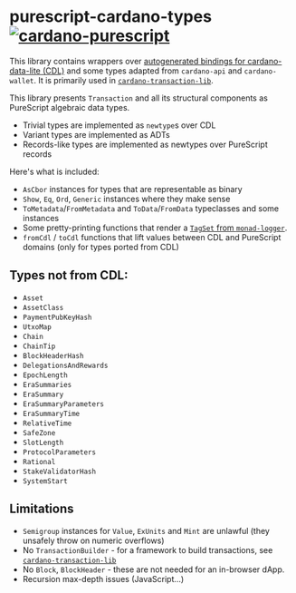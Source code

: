 # purescript-cardano-types [![cardano-purescript](https://img.shields.io/badge/cardano--purescript?logo=cardano&logoColor=white&label=cardano-purescript&labelColor=blue&color=blue)](https://github.com/klntsky/cardano-purescript)

This library contains wrappers over [autogenerated bindings for cardano-data-lite (CDL)](https://github.com/mlabs-haskell/purescript-cardano-data-lite) and some types adapted from `cardano-api` and `cardano-wallet`. It is primarily used in [`cardano-transaction-lib`](https://github.com/Plutonomicon/cardano-transaction-lib/).

This library presents `Transaction` and all its structural components as PureScript algebraic data types.

- Trivial types are implemented as `newtype`s over CDL
- Variant types are implemented as ADTs
- Records-like types are implemented as newtypes over PureScript records

Here's what is included:

- `AsCbor` instances for types that are representable as binary
- `Show`, `Eq`, `Ord`, `Generic` instances where they make sense
- `ToMetadata`/`FromMetadata` and `ToData`/`FromData` typeclasses and some instances
- Some pretty-printing functions that render a [`TagSet` from `monad-logger`](https://pursuit.purescript.org/packages/purescript-monad-logger/1.3.1/docs/Data.Log.Tag#t:TagSet).
- `fromCdl` / `toCdl` functions that lift values between CDL and PureScript domains (only for types ported from CDL)

## Types not from CDL:

- `Asset`
- `AssetClass`
- `PaymentPubKeyHash`
- `UtxoMap`
- `Chain`
- `ChainTip`
- `BlockHeaderHash`
- `DelegationsAndRewards`
- `EpochLength`
- `EraSummaries`
- `EraSummary`
- `EraSummaryParameters`
- `EraSummaryTime`
- `RelativeTime`
- `SafeZone`
- `SlotLength`
- `ProtocolParameters`
- `Rational`
- `StakeValidatorHash`
- `SystemStart`

## Limitations

- `Semigroup` instances for `Value`, `ExUnits` and `Mint` are unlawful (they unsafely throw on numeric overflows)
- No `TransactionBuilder` - for a framework to build transactions, see [`cardano-transaction-lib`](https://github.com/Plutonomicon/cardano-transaction-lib/)
- No `Block`, `BlockHeader` - these are not needed for an in-browser dApp.
- Recursion max-depth issues (JavaScript...)
